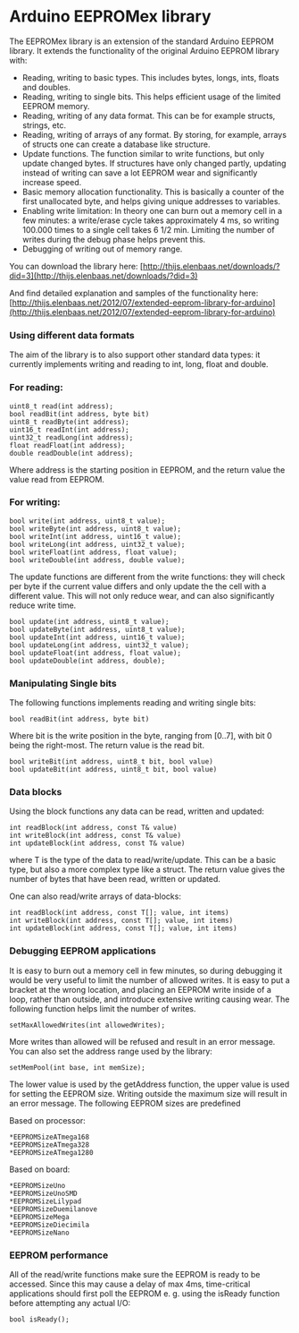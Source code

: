 # Arduino EEPROMex library 

The EEPROMex library is an extension of the standard Arduino EEPROM library. It extends the functionality of the original Arduino EEPROM library with:

* Reading, writing to basic types. This includes  bytes, longs, ints, floats and doubles.
* Reading, writing to single bits. This helps efficient usage of the limited EEPROM memory.
* Reading, writing of any data format. This can be for example structs, strings, etc.
* Reading, writing of arrays of any format. By storing, for example, arrays of structs one can create a database like structure.
* Update functions. The function similar to write functions, but only update changed bytes. If structures have only changed partly, updating instead of writing can save a lot EEPROM wear and significantly increase speed.
* Basic memory allocation functionality. This is basically a counter of the first unallocated byte, and helps giving unique addresses to variables.
* Enabling write limitation: In theory one can burn out a memory cell in a few minutes: a write/erase cycle takes approximately 4 ms, so writing 100.000 times to a single cell takes 6 1/2 min. Limiting the number of writes during the debug phase helps prevent this.
* Debugging of writing out of memory range.

You can download the library here: 
[http://thijs.elenbaas.net/downloads/?did=3](http://thijs.elenbaas.net/downloads/?did=3)
 
And find detailed explanation and samples of the functionality here: 
[http://thijs.elenbaas.net/2012/07/extended-eeprom-library-for-arduino](http://thijs.elenbaas.net/2012/07/extended-eeprom-library-for-arduino)

### Using different data formats

The aim of the library is to also support other standard data types: it currently implements writing and reading to int, long, float and double.

### For reading:
```
uint8_t read(int address);
bool readBit(int address, byte bit)
uint8_t readByte(int address);
uint16_t readInt(int address);
uint32_t readLong(int address);
float readFloat(int address);
double readDouble(int address);
```

Where address is the starting position in EEPROM, and the return value the value read from EEPROM. 

### For writing:
```
bool write(int address, uint8_t value);
bool writeByte(int address, uint8_t value);
bool writeInt(int address, uint16_t value);
bool writeLong(int address, uint32_t value);
bool writeFloat(int address, float value);
bool writeDouble(int address, double value);
```
The update functions are different from the write functions: they will check per byte if the current value differs and only update the the cell with a different value. This will not only reduce wear, and can also significantly reduce write time.

```
bool update(int address, uint8_t value);
bool updateByte(int address, uint8_t value);
bool updateInt(int address, uint16_t value);
bool updateLong(int address, uint32_t value);
bool updateFloat(int address, float value);
bool updateDouble(int address, double);
```

### Manipulating Single bits

The following functions implements reading and writing single bits:

```
bool readBit(int address, byte bit)
```
Where bit is the write position in the byte, ranging from [0..7], with bit 0 being the right-most.  The return value is the read bit.

```
bool writeBit(int address, uint8_t bit, bool value)
bool updateBit(int address, uint8_t bit, bool value)
```

### Data blocks

Using the block functions any data can be read, written and updated:

```
int readBlock(int address, const T& value)
int writeBlock(int address, const T& value)
int updateBlock(int address, const T& value)
```

where T is the type of the data to read/write/update. This can be a basic type, but also a more complex type like a struct. The return value gives the number of bytes that have been read, written or updated.

One can also read/write arrays of data-blocks:

```
int readBlock(int address, const T[]; value, int items)
int writeBlock(int address, const T[]; value, int items)
int updateBlock(int address, const T[]; value, int items)
```

### Debugging EEPROM applications 

It is easy to burn out a memory cell in few minutes, so during debugging it would be very useful to limit the number of allowed writes. It is easy to put a bracket at the wrong location, and placing an EEPROM write inside of a loop, rather than outside, and introduce extensive writing causing wear.  The following function helps limit the number of writes.

```
setMaxAllowedWrites(int allowedWrites);
```

More writes than allowed will be refused and result in an error message. You can also set the address range used by the library:

```
setMemPool(int base, int memSize);
```

The lower value is used by the getAddress function, the upper value is  used for setting the EEPROM size. Writing outside the maximum size will result in an error message. The following EEPROM sizes are predefined

Based on processor:
```
*EEPROMSizeATmega168
*EEPROMSizeATmega328
*EEPROMSizeATmega1280
```
Based on board:
```
*EEPROMSizeUno
*EEPROMSizeUnoSMD
*EEPROMSizeLilypad
*EEPROMSizeDuemilanove
*EEPROMSizeMega
*EEPROMSizeDiecimila
*EEPROMSizeNano
```

### EEPROM performance

All of the read/write functions make sure the EEPROM is ready to be accessed. Since this may cause a delay of max 4ms, time-critical  applications should first poll the EEPROM e. g. using the isReady function before attempting any actual I/O:

```
bool isReady();
```
